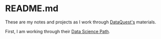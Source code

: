 # README.md

These are my notes and projects as I work through [DataQuest's](https://www.dataquest.io/dashboard) materials.

First, I am working through their [Data Science Path](https://www.dataquest.io/path/data-scientist).